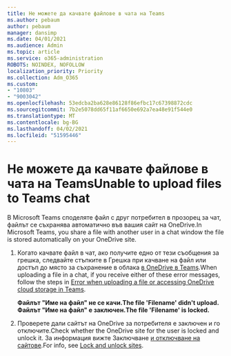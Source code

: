 ```yaml
---
title: Не можете да качвате файлове в чата на Teams
ms.author: pebaum
author: pebaum
manager: dansimp
ms.date: 04/01/2021
ms.audience: Admin
ms.topic: article
ms.service: o365-administration
ROBOTS: NOINDEX, NOFOLLOW
localization_priority: Priority
ms.collection: Adm_O365
ms.custom:
- "10803"
- "9003042"
ms.openlocfilehash: 53edcba2ba628e86128f86efbc17c67398872cdc
ms.sourcegitcommit: 7b2e5078dd65f11af6650e692a7ea48e91f544e0
ms.translationtype: MT
ms.contentlocale: bg-BG
ms.lasthandoff: 04/02/2021
ms.locfileid: "51595446"
---
```

# <a name="unable-to-upload-files-to-teams-chat"></a><span data-ttu-id="4a647-102">Не можете да качвате файлове в чата на Teams</span><span class="sxs-lookup"><span data-stu-id="4a647-102">Unable to upload files to Teams chat</span></span>

<span data-ttu-id="4a647-103">В Microsoft Teams споделяте файл с друг потребител в прозорец за чат, файлът се съхранява автоматично във вашия сайт на OneDrive.</span><span class="sxs-lookup"><span data-stu-id="4a647-103">In Microsoft Teams, you share a file with another user in a chat window the file is stored automatically on your OneDrive site.</span></span>

1. <span data-ttu-id="4a647-104">Когато качвате файл в чат, ако получите едно от тези съобщения за грешка, следвайте стъпките в Грешка при качване на файл или достъп до място за съхранение в облака [в OneDrive в Teams](https://go.microsoft.com/fwlink/?linkid=2156015).</span><span class="sxs-lookup"><span data-stu-id="4a647-104">When uploading a file in a chat, if you receive either of these error messages, follow the steps in [Error when uploading a file or accessing OneDrive cloud storage in Teams](https://go.microsoft.com/fwlink/?linkid=2156015).</span></span>
    
    <span data-ttu-id="4a647-105">**Файлът "Име на файл" не се качи.**</span><span class="sxs-lookup"><span data-stu-id="4a647-105">**The file 'Filename' didn't upload.**</span></span>
    <span data-ttu-id="4a647-106">**Файлът "Име на файл" е заключен.**</span><span class="sxs-lookup"><span data-stu-id="4a647-106">**The file 'Filename' is locked.**</span></span>

1. <span data-ttu-id="4a647-107">Проверете дали сайтът на OneDrive за потребителя е заключен и го отключите.</span><span class="sxs-lookup"><span data-stu-id="4a647-107">Check whether the OneDrive site for the user is locked and unlock it.</span></span> <span data-ttu-id="4a647-108">За информация вижте Заключване [и отключване на сайтове](https://go.microsoft.com/fwlink/?linkid=2156016).</span><span class="sxs-lookup"><span data-stu-id="4a647-108">For info, see [Lock and unlock sites](https://go.microsoft.com/fwlink/?linkid=2156016).</span></span>